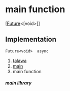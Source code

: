 
<div>

# main function

</div>


[[Future](https://api.flutter.dev/flutter/dart-core/Future-class.html)\<[void\>]]




## Implementation

``` language-dart
Future<void>  async 
```







1.  [talawa](../index.md)
2.  [main](../main/)
3.  main function

##### main library







